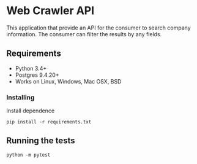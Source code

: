 #  Web Crawler API
This application that provide an API for the consumer to search company information.
The consumer can filter the results by any fields. 
 
## Requirements
* Python 3.4+
* Postgres 9.4.20+
* Works on Linux, Windows, Mac OSX, BSD


### Installing

Install dependence 
```
pip install -r requirements.txt
```

## Running the tests
```
python -m pytest
```

